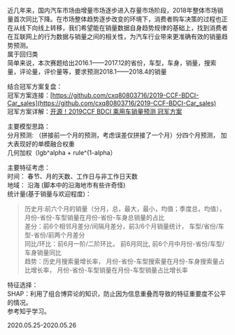 近几年来，国内汽车市场由增量市场逐步进入存量市场阶段，2018年整体市场销量首次同比下降。在市场整体趋势逐步改变的环境下，消费者购车决策的过程也正在从线下向线上转移，我们希望能在销量数据自身趋势规律的基础上，找到消费者在互联网上的行为数据与销量之间的相关性，为汽车行业带来更准确有效的销量趋势预测。  
属于回归类  
简单来说，本次赛题给出2016.1——2017.12的省份，车型，车身，销量，搜索量，评论量，评价量等，要求预测2018.1——2018.4的销量  



结合冠军方案复盘：  
冠军方案连接：[https://github.com/cxq80803716/2019-CCF-BDCI-Car_sales](https://github.com/cxq80803716/2019-CCF-BDCI-Car_sales)  
冠军方案详解：[开源！2019CCF BDCI 乘用车销量预测 冠军方案](https://mp.weixin.qq.com/s/z71__Wrjd9jCuzZpnjRWjg)  


主要模型思路：  
分月预测: （拼接前一个月的预测，考虑误差仅拼接了一个月）分四个月预测， 加大表现好的单模融合权重   
几何加权（lgb^alpha + rule^(1-alpha）  

主要特征考虑：  
时间： 春节、月的天数、工作日与非工作日天数     
地域： 沿海  (脚本中的沿海地市有些许奇怪)    
统计量(基于销量与欢迎程度)：    
> 历史月:前六个月的销量（分月，总，最大，最小，均值；季度总，均值）， 月份-省份-车型销量在月份-省份-车身总销量的占比    
> 差分：前6个相邻月差分/间隔月差分，前3/6个月销量统计， 车型/省份/车型-省份/前两个月差分  
> 同比/环比：前6月一阶/二阶环比， 前6月同比, 前6个月中月份-省份/车型/车身销量同比  
> 趋势：历史月搜索量增长率， 月份-省份-车型搜索量在月份-车身搜索量占比增长率， 月份-省份-车型销量在月份-车型销量占比增长率  

特征选择：  
SHAP：利用了组合博弈论的知识，防止因为信息重叠而导致的特征重要度不公平的情况。  
参考知乎学习。  

2020.05.25-2020.05.26
